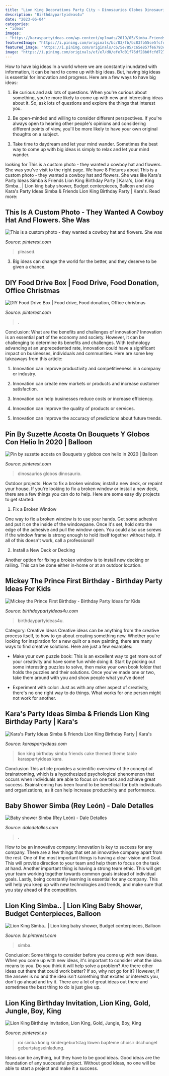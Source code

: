 ```yaml
---
title: "Lion King Decorations Party City ~ Dinosaurios Globos Dinosaurio"
description: "Birthdaypartyideas4u"
date: "2023-06-04"
categories:
- "ideas"
images:
- "https://karaspartyideas.com/wp-content/uploads/2019/05/Simba-Friends-Lion-King-Birthday-Party-13.jpg"
featuredImage: "https://i.pinimg.com/originals/bc/83/fb/bc83fb55ce5fcfdc52b508896603c55f.jpg"
featured_image: "https://i.pinimg.com/originals/c6/5e/85/c65e857fe6793c5a8c2b47b7c3407079.jpg"
image: "https://i.pinimg.com/originals/ef/e7/d0/efe7d01f76df28b0fcfd727b74438fd8.jpg"
---
```



How to have big ideas
In a world where we are constantly inundated with information, it can be hard to come up with big ideas. But, having big ideas is essential for innovation and progress. Here are a few ways to have big ideas:
1) Be curious and ask lots of questions. When you're curious about something, you're more likely to come up with new and interesting ideas about it. So, ask lots of questions and explore the things that interest you.

2) Be open-minded and willing to consider different perspectives. If you're always open to hearing other people's opinions and considering different points of view, you'll be more likely to have your own original thoughts on a subject.

3) Take time to daydream and let your mind wander. Sometimes the best way to come up with big ideas is simply to relax and let your mind wander.

	

		
looking for This is a custom photo - they wanted a cowboy hat and flowers. She was you've visit to the right page. We have 8 Pictures about This is a custom photo - they wanted a cowboy hat and flowers. She was like Kara&#039;s Party Ideas Simba &amp; Friends Lion King Birthday Party | Kara&#039;s, Lion King Simba.. | Lion king baby shower, Budget centerpieces, Balloon and also Kara&#039;s Party Ideas Simba &amp; Friends Lion King Birthday Party | Kara&#039;s. Read more:
		
    
## This Is A Custom Photo - They Wanted A Cowboy Hat And Flowers. She Was

<img loading=lazy src="https://i.pinimg.com/originals/c6/5e/85/c65e857fe6793c5a8c2b47b7c3407079.jpg" onerror="this.onerror=null;this.src='https://tse1.mm.bing.net/th?id=OIP._YZhL_GomeHtvbVrpKImIQHaEX&amp;pid=15.1';" alt="This is a custom photo - they wanted a cowboy hat and flowers. She was">

_Source: pinterest.com_

>pleased. 

	

3. Big ideas can change the world for the better, and they deserve to be given a chance.

    
## DIY Food Drive Box | Food Drive, Food Donation, Office Christmas

<img loading=lazy src="https://i.pinimg.com/originals/ef/e7/d0/efe7d01f76df28b0fcfd727b74438fd8.jpg" onerror="this.onerror=null;this.src='https://tse3.mm.bing.net/th?id=OIP.Qia2ornajIZFdLkYTnHGbQHaJ4&amp;pid=15.1';" alt="DIY Food Drive Box | Food drive, Food donation, Office christmas">

_Source: pinterest.com_

>. 

	

Conclusion: What are the benefits and challenges of innovation?
Innovation is an essential part of the economy and society. However, it can be challenging to determine its benefits and challenges. With technology advancing at an unprecedented rate, innovation could have a significant impact on businesses, individuals and communities. Here are some key takeaways from this article:
1. Innovation can improve productivity and competitiveness in a company or industry.

2. Innovation can create new markets or products and increase customer satisfaction.

3. Innovation can help businesses reduce costs or increase efficiency.

4. Innovation can improve the quality of products or services.

5. Innovation can improve the accuracy of predictions about future trends.

    
## Pin By Suzette Acosta On Bouquets Y Globos Con Helio In 2020 | Balloon

<img loading=lazy src="https://i.pinimg.com/originals/bc/83/fb/bc83fb55ce5fcfdc52b508896603c55f.jpg" onerror="this.onerror=null;this.src='https://tse2.mm.bing.net/th?id=OIP.D3wR_Paa7faBDQP_adMazAAAAA&amp;pid=15.1';" alt="Pin by suzette acosta on Bouquets y globos con helio in 2020 | Balloon">

_Source: pinterest.com_

>dinosaurios globos dinosaurio. 

	

Outdoor projects: How to fix a broken window, install a new deck, or repaint your house.
If you're looking to fix a broken window or install a new deck, there are a few things you can do to help. Here are some easy diy projects to get started:
1. Fix a Broken Window

One way to fix a broken window is to use your hands. Get some adhesive and put it on the inside of the windowpane. Once it's set, hold onto the edge of the adhesive and pull the window open. You could also use screws if the window frame is strong enough to hold itself together without help. If all of this doesn't work, call a professional!

2. Install a New Deck or Decking

Another option for fixing a broken window is to install new decking or railing. This can be done either in-home or at an outdoor location.

    
## Mickey The Prince First Birthday - Birthday Party Ideas For Kids

<img loading=lazy src="https://birthdaypartyideas4u.com/wp-content/uploads/2018/10/Royal-Blue-and-Gold-Mickey-Mouse-Prince-Party.jpg" onerror="this.onerror=null;this.src='https://tse3.mm.bing.net/th?id=OIP.XLFHxS6uUxdcsxsuYNLXggHaK1&amp;pid=15.1';" alt="Mickey the Prince First Birthday - Birthday Party Ideas for Kids">

_Source: birthdaypartyideas4u.com_

>birthdaypartyideas4u. 

	

Category: Creative Ideas
Creative ideas can be anything from the creative process itself, to how to go about creating something new. Whether you're looking for inspiration for a new quilt or a new painting, there are many ways to find creative solutions. Here are just a few examples: 
- Make your own puzzle book: This is an excellent way to get more out of your creativity and have some fun while doing it. Start by picking out some interesting puzzles to solve, then make your own book folder that holds the puzzles and their solutions. Once you've made one or two, take them around with you and show people what you've done! 

- Experiment with color: Just as with any other aspect of creativity, there's no one right way to do things. What works for one person might not work for another.

    
## Kara&#039;s Party Ideas Simba &amp; Friends Lion King Birthday Party | Kara&#039;s

<img loading=lazy src="https://karaspartyideas.com/wp-content/uploads/2019/05/Simba-Friends-Lion-King-Birthday-Party-13.jpg" onerror="this.onerror=null;this.src='https://tse4.mm.bing.net/th?id=OIP.8_yGXUoj36ZflpkHBQeRCgHaLF&amp;pid=15.1';" alt="Kara&#039;s Party Ideas Simba &amp; Friends Lion King Birthday Party | Kara&#039;s">

_Source: karaspartyideas.com_

>lion king birthday simba friends cake themed theme table karaspartyideas kara. 

	

Conclusion
This article provides a scientific overview of the concept of brainstroming, which is a hypothesized psychological phenomenon that occurs when individuals are able to focus on one task and achieve great success. Brainstroming has been found to be beneficial for both individuals and organizations, as it can help increase productivity and performance.

    
## Baby Shower Simba (Rey León) - Dale Detalles

<img loading=lazy src="https://i1.wp.com/www.daledetalles.com/wp-content/uploads/2016/07/baby-shower-simba1.jpg" onerror="this.onerror=null;this.src='https://tse2.mm.bing.net/th?id=OIP.RF74NrMpzwnmT95JugmAPQAAAA&amp;pid=15.1';" alt="Baby shower Simba (Rey León) - Dale Detalles">

_Source: daledetalles.com_

>. 

	

How to be an innovative company:
Innovation is key to success for any company. There are a few things that set an innovative company apart from the rest. One of the most important things is having a clear vision and Goal. This will provide direction to your team and help them to focus on the task at hand. Another important thing is having a strong team ethic. This will get your team working together towards common goals instead of individual goals. Lastly, being constantly learning is essential for any company. This will help you keep up with new technologies and trends, and make sure that you stay ahead of the competition.

    
## Lion King Simba.. | Lion King Baby Shower, Budget Centerpieces, Balloon

<img loading=lazy src="https://i.pinimg.com/736x/de/36/de/de36de667132493ef743df436fa06b3b--king-simba-great-ideas.jpg" onerror="this.onerror=null;this.src='https://tse1.mm.bing.net/th?id=OIP.BMxnimXm68A1IT7ea3YvawHaJ4&amp;pid=15.1';" alt="Lion King Simba.. | Lion king baby shower, Budget centerpieces, Balloon">

_Source: br.pinterest.com_

>simba. 

	

Conclusion: Some things to consider before you come up with new ideas.
When you come up with new ideas, it's important to consider what the idea means to you. Do you think it will help solve a problem? Are there other ideas out there that could work better? If so, why not go for it? However, if the answer is no and the idea isn't something that excites or interests you, don't go ahead and try it. There are a lot of great ideas out there and sometimes the best thing to do is just give up.

    
## Lion King Birthday Invitation, Lion King, Gold, Jungle, Boy, King

<img loading=lazy src="https://i.pinimg.com/originals/5b/8a/76/5b8a76f7d331a2da3445b68bec2221bb.jpg" onerror="this.onerror=null;this.src='https://tse3.mm.bing.net/th?id=OIP.hZSe_M8PH8lH4ym5GW87OwHaKX&amp;pid=15.1';" alt="Lion King Birthday Invitation, Lion King, Gold, Jungle, Boy, King">

_Source: pinterest.es_

>roi simba könig kindergeburtstag löwen bapteme choisir dschungel geburtstagseinladung. 

	

Ideas can be anything, but they have to be good ideas. Good ideas are the foundation of any successful project. Without good ideas, no one will be able to start a project and make it a success.

